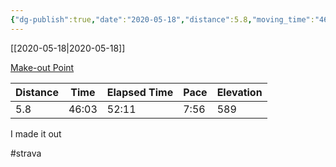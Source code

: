 ```yaml
---
{"dg-publish":true,"date":"2020-05-18","distance":5.8,"moving_time":"46:03","elapsed_time":"52:11","pace":"7:56","total_elevation_gain":589,"url":"https://www.strava.com/activities/3473752689","permalink":"/01-personal/strava/2020-05-18-make-out-point/","dgPassFrontmatter":true}
---
```



[[2020-05-18\|2020-05-18]]

[Make-out Point](https://www.strava.com/activities/3473752689)

| Distance | Time  | Elapsed Time | Pace | Elevation |
| -------- | ----- | ------------ | ---- | --------- |
| 5.8      | 46:03 | 52:11        | 7:56 | 589       |


I made it out

#strava
